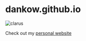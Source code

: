 # dankow.github.io

![clarus](clarus-the-dogcow.png)

Check out my [personal website](dankow.github.io)
